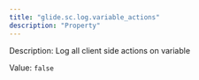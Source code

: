 ```yaml
---
title: "glide.sc.log.variable_actions"
description: "Property"
---
```


Description: Log all client side actions on variable

Value: `false`
